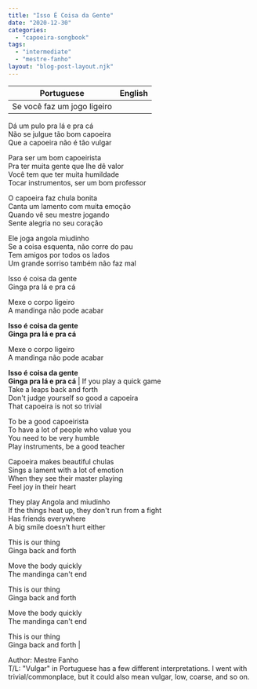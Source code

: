 ```yaml
---
title: "Isso É Coisa da Gente"
date: "2020-12-30"
categories: 
  - "capoeira-songbook"
tags: 
  - "intermediate"
  - "mestre-fanho"
layout: "blog-post-layout.njk"
---
```


| Portuguese | English |
| --- | --- |
| Se você faz um jogo ligeiro  
Dá um pulo pra lá e pra cá  
Não se julgue tão bom capoeira  
Que a capoeira não é tão vulgar  
  
Para ser um bom capoeirista  
Pra ter muita gente que lhe dê valor  
Você tem que ter muita humildade  
Tocar instrumentos, ser um bom professor  
  
O capoeira faz chula bonita  
Canta um lamento com muita emoção  
Quando vê seu mestre jogando  
Sente alegria no seu coração  
  
Ele joga angola miudinho  
Se a coisa esquenta, não corre do pau  
Tem amigos por todos os lados  
Um grande sorriso também não faz mal  
  
Isso é coisa da gente  
Ginga pra lá e pra cá  
  
Mexe o corpo ligeiro  
A mandinga não pode acabar  
  
**Isso é coisa da gente  
Ginga pra lá e pra cá**  
  
Mexe o corpo ligeiro  
A mandinga não pode acabar  
  
**Isso é coisa da gente  
Ginga pra lá e pra cá** | If you play a quick game  
Take a leaps back and forth  
Don't judge yourself so good a capoeira  
That capoeira is not so trivial  
  
To be a good capoeirista  
To have a lot of people who value you  
You need to be very humble  
Play instruments, be a good teacher  
  
Capoeira makes beautiful chulas  
Sings a lament with a lot of emotion  
When they see their master playing  
Feel joy in their heart  
  
They play Angola and miudinho  
If the things heat up, they don't run from a fight  
Has friends everywhere  
A big smile doesn't hurt either  
  
This is our thing  
Ginga back and forth  
  
Move the body quickly  
The mandinga can't end  
  
This is our thing  
Ginga back and forth  
  
Move the body quickly  
The mandinga can't end  
  
This is our thing  
Ginga back and forth |

<figcaption>

Author: Mestre Fanho  
T/L: "Vulgar" in Portuguese has a few different interpretations. I went with trivial/commonplace, but it could also mean vulgar, low, coarse, and so on.

</figcaption>
